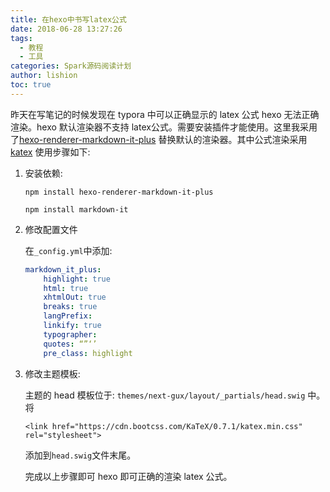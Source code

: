 ```yaml
---
title: 在hexo中书写latex公式
date: 2018-06-28 13:27:26
tags:
  - 教程
  - 工具
categories: Spark源码阅读计划
author: lishion
toc: true
---
```


昨天在写笔记的时候发现在 typora 中可以正确显示的 latex 公式 hexo 无法正确渲染。hexo 默认渲染器不支持 latex公式。需要安装插件才能使用。这里我采用了[hexo-renderer-markdown-it-plus](https://github.com/CHENXCHEN/hexo-renderer-markdown-it-plus) 替换默认的渲染器。其中公式渲染采用 [katex](https://khan.github.io/KaTeX/) 使用步骤如下:

1. 安装依赖:

   `npm install hexo-renderer-markdown-it-plus`

   `npm install markdown-it`

2. 修改配置文件

   在`_config.yml`中添加:

   ```yaml
   markdown_it_plus:
       highlight: true
       html: true
       xhtmlOut: true
       breaks: true
       langPrefix:
       linkify: true
       typographer:
       quotes: “”‘’
       pre_class: highlight
   ```

3. 修改主题模板:

      主题的 head 模板位于: `themes/next-gux/layout/_partials/head.swig` 中。将

      ```
      <link href="https://cdn.bootcss.com/KaTeX/0.7.1/katex.min.css" rel="stylesheet">
      ```

      添加到`head.swig`文件末尾。

   完成以上步骤即可 hexo 即可正确的渲染 latex 公式。

